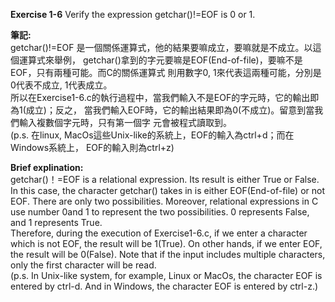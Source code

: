 **Exercise 1-6** Verify the expression getchar()!=EOF is 0 or 1.

**筆記:**\
getchar()!=EOF 是一個關係運算式，他的結果要嘛成立，要嘛就是不成立。以這個運算式來舉例，
getchar()拿到的字元要嘛是EOF(End-of-file)，要嘛不是EOF，只有兩種可能。而C的關係運算式
則用數字0, 1來代表這兩種可能，分別是0代表不成立, 1代表成立。\
所以在Exercise1-6.c的執行過程中，當我們輸入不是EOF的字元時，它的輸出即為1(成立)；反之，
當我們輸入EOF時，它的輸出結果即為0(不成立)。留意到當我們輸入複數個字元時，只有第一個字
元會被程式讀取到。\
(p.s. 在linux, MacOs這些Unix-like的系統上，EOF的輸入為ctrl+d；而在Windows系統上，
EOF的輸入則為ctrl+z)

**Brief explination:**\
getchar()！=EOF is a relational expression. Its result is either True or False.
In this case, the character getchar() takes in is either EOF(End-of-file) or not
EOF. There are only two possibilities. Moreover, relational expressions in C use
number 0and 1 to represent the two possibilities. 0 represents False, and 1
represents True.\
Therefore, during the execution of Exercise1-6.c, if we enter a character
which is not EOF, the result will be 1(True). On other hands, if we enter EOF, the
result will be 0(False). Note that if the input includes multiple characters, only the
first character will be read.\
(p.s. In Unix-like system, for example, Linux or MacOs, the character EOF is
entered by ctrl-d. And in Windows, the character EOF is entered by ctrl-z.)
